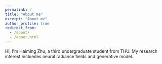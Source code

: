 ```yaml
---
permalink: /
title: "About me"
excerpt: "About me"
author_profile: true
redirect_from: 
  - /about/
  - /about.html
---
```


Hi, I'm Haiming Zhu, a third undergraduate student from THU. My research interest incluedes neural radiance fields and generative model.
